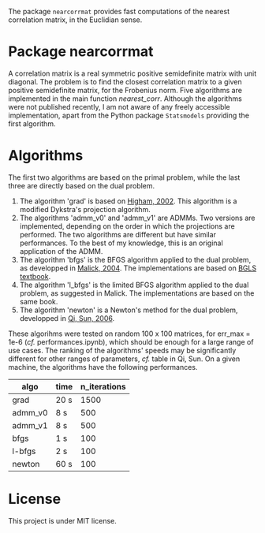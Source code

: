 The package `nearcorrmat` provides fast computations of the nearest correlation matrix, in the Euclidian sense.

# Package nearcorrmat

A correlation matrix is a real symmetric positive semidefinite matrix with unit diagonal.
The problem is to find the closest correlation matrix to a given positive semidefinite matrix, for the Frobenius norm. Five algorithms are implemented in the main function *nearest_corr*. Although the algorithms were not published recently, I am not aware of any freely accessible implementation, apart from the Python package `Statsmodels` providing the first algorithm.

# Algorithms

The first two algorithms are based on the primal problem, while the last three are directly based on the dual problem.

1. The algorithm 'grad' is based on [Higham, 2002](https://www.maths.manchester.ac.uk/~higham/narep/narep369.pdf).
This algorithm is a modified Dykstra's projection algorithm.
2. The algorithms 'admm_v0' and 'admm_v1' are ADMMs. Two versions are implemented, depending on the order in which the projections are performed. The two algorithms are different but have similar performances. To the best of my knowledge, this is an original application of the ADMM.
3. The algorithm 'bfgs' is the BFGS algorithm applied to the dual problem, as developped in [Malick, 2004](https://hal.inria.fr/inria-00072409v2/document). The implementations are based on [BGLS textbook](https://link.springer.com/book/10.1007/978-3-540-35447-5).
4. The algorithm 'l_bfgs' is the limited BFGS algorithm applied to the dual problem, as suggested in Malick. The implementations are based on the same book.
5. The algorithm 'newton' is a Newton's method for the dual problem, developped in [Qi, Sun, 2006](http://www.personal.soton.ac.uk/hdqi/REPORTS/simax_06.pdf).

These algorihms were tested on random 100 x 100 matrices, for err_max = 1e-6 (*cf.* performances.ipynb), which should be enough for a large range of use cases. The ranking of the algorithms' speeds may be significantly different for other ranges of parameters, *cf.* table in Qi, Sun. On a given machine, the algorithms have the following performances.

| algo     | time  | n_iterations |
|----------|-------|--------------|
| grad     | 20 s  | 1500         |
| admm_v0  | 8 s   | 500          |
| admm_v1  | 8 s   | 500          |
| bfgs     | 1 s   | 100          |
| l-bfgs   | 2 s   | 100          |
| newton   | 60 s  | 100          |

# License

This project is under MIT license.
